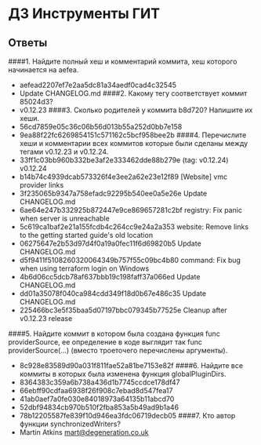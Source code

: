 # ДЗ Инструменты ГИТ
## Ответы
####1. Найдите полный хеш и комментарий коммита, хеш которого начинается на aefea.
 * aefead2207ef7e2aa5dc81a34aedf0cad4c32545
 * Update CHANGELOG.md
####2. Какому тегу соответствует коммит 85024d3?
*  v0.12.23
####3. Сколько родителей у коммита b8d720? Напишите их хеши.
* 56cd7859e05c36c06b56d013b55a252d0bb7e158
* 9ea88f22fc6269854151c571162c5bcf958bee2b
####4. Перечислите хеши и комментарии всех коммитов которые были сделаны между тегами v0.12.23 и v0.12.24.
* 33ff1c03bb960b332be3af2e333462dde88b279e (tag: v0.12.24) v0.12.24
* b14b74c4939dcab573326f4e3ee2a62e23e12f89 [Website] vmc provider links
* 3f235065b9347a758efadc92295b540ee0a5e26e Update CHANGELOG.md
* 6ae64e247b332925b872447e9ce869657281c2bf registry: Fix panic when server is unreachable
* 5c619ca1baf2e21a155fcdb4c264cc9e24a2a353 website: Remove links to the getting started guide's old location
* 06275647e2b53d97d4f0a19a0fec11f6d69820b5 Update CHANGELOG.md
* d5f9411f5108260320064349b757f55c09bc4b80 command: Fix bug when using terraform login on Windows
* 4b6d06cc5dcb78af637bbb19c198faff37a066ed Update CHANGELOG.md
* dd01a35078f040ca984cdd349f18d0b67e486c35 Update CHANGELOG.md
* 225466bc3e5f35baa5d07197bbc079345b77525e Cleanup after v0.12.23 release

####5. Найдите коммит в котором была создана функция func providerSource, ее определение в коде выглядит так func providerSource(...) (вместо троеточего перечислены аргументы).
* 8c928e83589d90a031f811fae52a81be7153e82f
####6. Найдите все коммиты в которых была изменена функция globalPluginDirs.
* 8364383c359a6b738a436d1b7745ccdce178df47
* 66ebff90cdfaa6938f26f908c7ebad8d547fea17
* 41ab0aef7a0fe030e84018973a64135b11abcd70
* 52dbf94834cb970b510f2fba853a5b49ad9b1a46
* 78b12205587fe839f10d946ea3fdc06719decb05
####7. Кто автор функции synchronizedWriters?
* Martin Atkins mart@degeneration.co.uk


